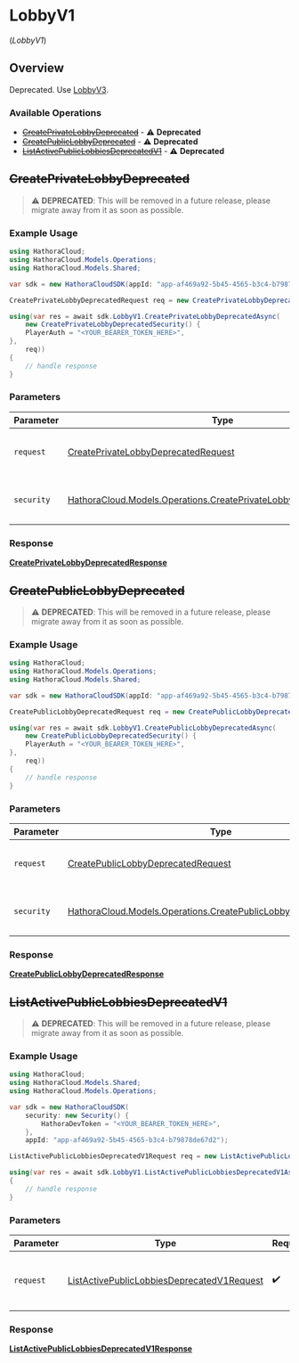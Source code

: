 # LobbyV1
(*LobbyV1*)

## Overview

Deprecated. Use [LobbyV3](https://hathora.dev/api#tag/LobbyV3).

### Available Operations

* [~~CreatePrivateLobbyDeprecated~~](#createprivatelobbydeprecated) - :warning: **Deprecated**
* [~~CreatePublicLobbyDeprecated~~](#createpubliclobbydeprecated) - :warning: **Deprecated**
* [~~ListActivePublicLobbiesDeprecatedV1~~](#listactivepubliclobbiesdeprecatedv1) - :warning: **Deprecated**

## ~~CreatePrivateLobbyDeprecated~~

> :warning: **DEPRECATED**: This will be removed in a future release, please migrate away from it as soon as possible.

### Example Usage

```csharp
using HathoraCloud;
using HathoraCloud.Models.Operations;
using HathoraCloud.Models.Shared;

var sdk = new HathoraCloudSDK(appId: "app-af469a92-5b45-4565-b3c4-b79878de67d2");

CreatePrivateLobbyDeprecatedRequest req = new CreatePrivateLobbyDeprecatedRequest() {};

using(var res = await sdk.LobbyV1.CreatePrivateLobbyDeprecatedAsync(
    new CreatePrivateLobbyDeprecatedSecurity() {
    PlayerAuth = "<YOUR_BEARER_TOKEN_HERE>",
},
    req))
{
    // handle response
}
```

### Parameters

| Parameter                                                                                                                              | Type                                                                                                                                   | Required                                                                                                                               | Description                                                                                                                            |
| -------------------------------------------------------------------------------------------------------------------------------------- | -------------------------------------------------------------------------------------------------------------------------------------- | -------------------------------------------------------------------------------------------------------------------------------------- | -------------------------------------------------------------------------------------------------------------------------------------- |
| `request`                                                                                                                              | [CreatePrivateLobbyDeprecatedRequest](../../Models/Operations/CreatePrivateLobbyDeprecatedRequest.md)                                  | :heavy_check_mark:                                                                                                                     | The request object to use for the request.                                                                                             |
| `security`                                                                                                                             | [HathoraCloud.Models.Operations.CreatePrivateLobbyDeprecatedSecurity](../../models/operations/CreatePrivateLobbyDeprecatedSecurity.md) | :heavy_check_mark:                                                                                                                     | The security requirements to use for the request.                                                                                      |


### Response

**[CreatePrivateLobbyDeprecatedResponse](../../models/operations/CreatePrivateLobbyDeprecatedResponse.md)**


## ~~CreatePublicLobbyDeprecated~~

> :warning: **DEPRECATED**: This will be removed in a future release, please migrate away from it as soon as possible.

### Example Usage

```csharp
using HathoraCloud;
using HathoraCloud.Models.Operations;
using HathoraCloud.Models.Shared;

var sdk = new HathoraCloudSDK(appId: "app-af469a92-5b45-4565-b3c4-b79878de67d2");

CreatePublicLobbyDeprecatedRequest req = new CreatePublicLobbyDeprecatedRequest() {};

using(var res = await sdk.LobbyV1.CreatePublicLobbyDeprecatedAsync(
    new CreatePublicLobbyDeprecatedSecurity() {
    PlayerAuth = "<YOUR_BEARER_TOKEN_HERE>",
},
    req))
{
    // handle response
}
```

### Parameters

| Parameter                                                                                                                            | Type                                                                                                                                 | Required                                                                                                                             | Description                                                                                                                          |
| ------------------------------------------------------------------------------------------------------------------------------------ | ------------------------------------------------------------------------------------------------------------------------------------ | ------------------------------------------------------------------------------------------------------------------------------------ | ------------------------------------------------------------------------------------------------------------------------------------ |
| `request`                                                                                                                            | [CreatePublicLobbyDeprecatedRequest](../../Models/Operations/CreatePublicLobbyDeprecatedRequest.md)                                  | :heavy_check_mark:                                                                                                                   | The request object to use for the request.                                                                                           |
| `security`                                                                                                                           | [HathoraCloud.Models.Operations.CreatePublicLobbyDeprecatedSecurity](../../models/operations/CreatePublicLobbyDeprecatedSecurity.md) | :heavy_check_mark:                                                                                                                   | The security requirements to use for the request.                                                                                    |


### Response

**[CreatePublicLobbyDeprecatedResponse](../../models/operations/CreatePublicLobbyDeprecatedResponse.md)**


## ~~ListActivePublicLobbiesDeprecatedV1~~

> :warning: **DEPRECATED**: This will be removed in a future release, please migrate away from it as soon as possible.

### Example Usage

```csharp
using HathoraCloud;
using HathoraCloud.Models.Shared;
using HathoraCloud.Models.Operations;

var sdk = new HathoraCloudSDK(
    security: new Security() {
        HathoraDevToken = "<YOUR_BEARER_TOKEN_HERE>",
    },
    appId: "app-af469a92-5b45-4565-b3c4-b79878de67d2");

ListActivePublicLobbiesDeprecatedV1Request req = new ListActivePublicLobbiesDeprecatedV1Request() {};

using(var res = await sdk.LobbyV1.ListActivePublicLobbiesDeprecatedV1Async(req))
{
    // handle response
}
```

### Parameters

| Parameter                                                                                                           | Type                                                                                                                | Required                                                                                                            | Description                                                                                                         |
| ------------------------------------------------------------------------------------------------------------------- | ------------------------------------------------------------------------------------------------------------------- | ------------------------------------------------------------------------------------------------------------------- | ------------------------------------------------------------------------------------------------------------------- |
| `request`                                                                                                           | [ListActivePublicLobbiesDeprecatedV1Request](../../Models/Operations/ListActivePublicLobbiesDeprecatedV1Request.md) | :heavy_check_mark:                                                                                                  | The request object to use for the request.                                                                          |


### Response

**[ListActivePublicLobbiesDeprecatedV1Response](../../models/operations/ListActivePublicLobbiesDeprecatedV1Response.md)**

